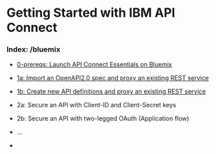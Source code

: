 # Getting Started with IBM API Connect


### Index: /bluemix
- [0-prereqs: Launch API Connect Essentials on Bluemix](bluemix/0-prereq/README.md)

- [1a: Import an OpenAPI2.0 spec and proxy an existing REST service](bluemix/1a/README.md)
- [1b: Create new API definitions and proxy an existing REST service](bluemix/1b/README.md)
- 2a: Secure an API with Client-ID and Client-Secret keys
- 2b: Secure an API with two-legged OAuth (Application flow)
-  ...
-
